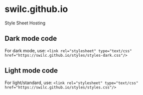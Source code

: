 # swilc.github.io
Style Sheet Hosting

Dark mode code
----
  For dark mode, use:
  `<link rel="stylesheet" type="text/css" href="https://swilc.github.io/styles/styles-dark.css"/>`
  
Light mode code
----
  For light/standard, use:
  `<link rel="stylesheet" type="text/css" href="https://swilc.github.io/styles/styles.css"/>`
